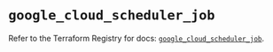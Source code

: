 # `google_cloud_scheduler_job`

Refer to the Terraform Registry for docs: [`google_cloud_scheduler_job`](https://registry.terraform.io/providers/hashicorp/google/6.19.0/docs/resources/cloud_scheduler_job).
